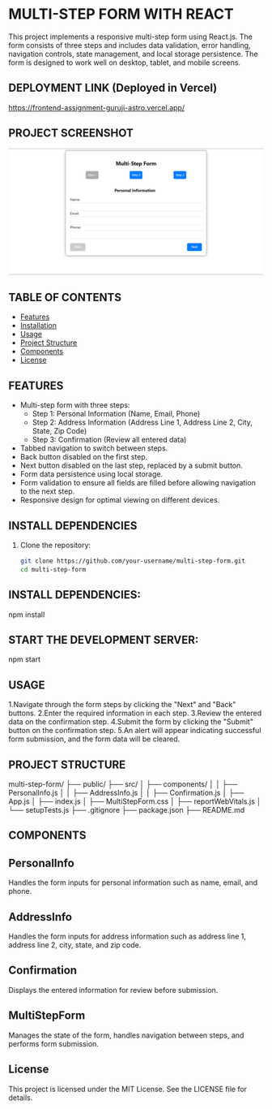 # MULTI-STEP FORM WITH REACT

This project implements a responsive multi-step form using React.js. The form consists of three steps and includes data validation, error handling, navigation controls, state management, and local storage persistence. The form is designed to work well on desktop, tablet, and mobile screens.

## DEPLOYMENT LINK (Deployed in Vercel)

https://frontend-assignment-guruji-astro.vercel.app/

## PROJECT SCREENSHOT
![Project Screenshot](./public/Screenshot%202024-06-22%20084730.png)

## TABLE OF CONTENTS
- [Features](#features)
- [Installation](#installation)
- [Usage](#usage)
- [Project Structure](#project-structure)
- [Components](#components)
- [License](#license)

## FEATURES
- Multi-step form with three steps:
  - Step 1: Personal Information (Name, Email, Phone)
  - Step 2: Address Information (Address Line 1, Address Line 2, City, State, Zip Code)
  - Step 3: Confirmation (Review all entered data)
- Tabbed navigation to switch between steps.
- Back button disabled on the first step.
- Next button disabled on the last step, replaced by a submit button.
- Form data persistence using local storage.
- Form validation to ensure all fields are filled before allowing navigation to the next step.
- Responsive design for optimal viewing on different devices.

## INSTALL DEPENDENCIES
1. Clone the repository:
   ```bash
   git clone https://github.com/your-username/multi-step-form.git
   cd multi-step-form

## INSTALL DEPENDENCIES:
   npm install

## START THE DEVELOPMENT SERVER:
   npm start

## USAGE

1.Navigate through the form steps by clicking the "Next" and "Back" buttons.
2.Enter the required information in each step.
3.Review the entered data on the confirmation step.
4.Submit the form by clicking the "Submit" button on the confirmation step.
5.An alert will appear indicating successful form submission, and the form data will be cleared.


## PROJECT STRUCTURE

multi-step-form/
├── public/
├── src/
│   ├── components/
│   │   ├── PersonalInfo.js
│   │   ├── AddressInfo.js
│   │   ├── Confirmation.js
│   ├── App.js
│   ├── index.js
│   ├── MultiStepForm.css
│   ├── reportWebVitals.js
│   └── setupTests.js
├── .gitignore
├── package.json
├── README.md

## COMPONENTS

## PersonalInfo
Handles the form inputs for personal information such as name, email, and phone.

## AddressInfo
Handles the form inputs for address information such as address line 1, address line 2, city, state, and zip code.

## Confirmation
Displays the entered information for review before submission.

## MultiStepForm
Manages the state of the form, handles navigation between steps, and performs form submission.

## License
This project is licensed under the MIT License. See the LICENSE file for details.